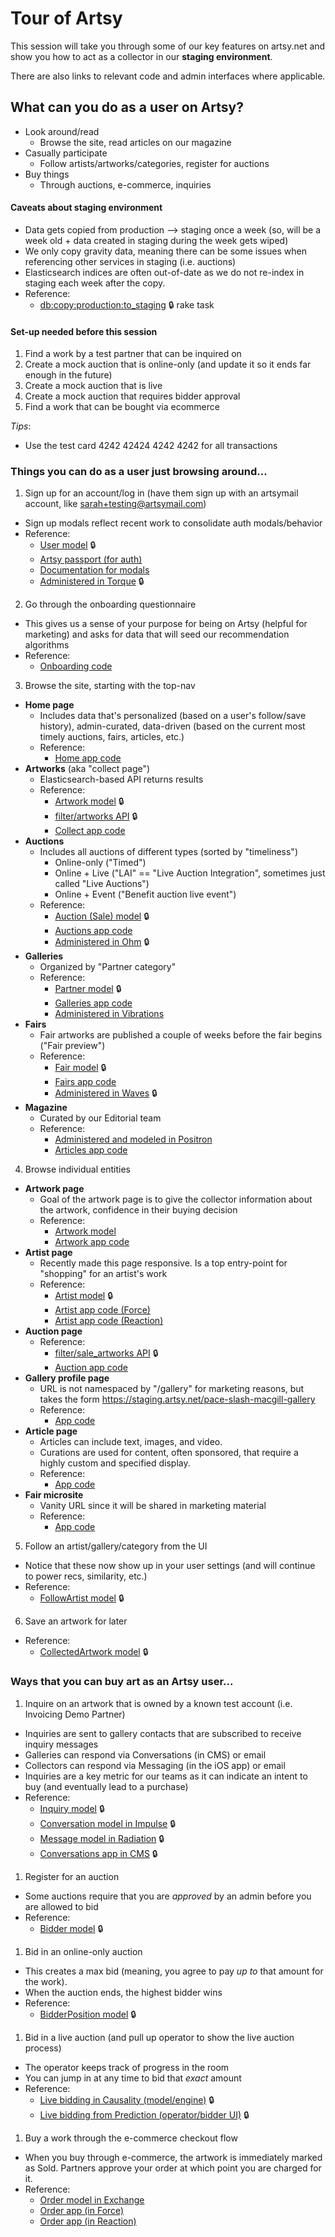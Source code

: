 # Tour of Artsy

This session will take you through some of our key features on artsy.net and show you how to act as a collector in our **staging environment**.

There are also links to relevant code and admin interfaces where applicable.

## What can you do as a user on Artsy?
- Look around/read
  - Browse the site, read articles on our magazine
- Casually participate
  - Follow artists/artworks/categories, register for auctions
- Buy things
  - Through auctions, e-commerce, inquiries

#### Caveats about staging environment
- Data gets copied from production —> staging once a week (so, will be a week old + data created in staging during the week gets wiped)
- We only copy gravity data, meaning there can be some issues when referencing other services in staging (i.e. auctions)
- Elasticsearch indices are often out-of-date as we do not re-index in staging each week after the copy.
- Reference:
  - [db:copy:production:to_staging](https://github.com/artsy/gravity/blob/master/lib/tasks/db_copy.rake#L33-L53) 🔒 rake task

#### Set-up needed before this session
1. Find a work by a test partner that can be inquired on
2. Create a mock auction that is online-only (and update it so it ends far enough in the future)
3. Create a mock auction that is live
4. Create a mock auction that requires bidder approval
5. Find a work that can be bought via ecommerce

_Tips_:
  - Use the test card 4242 42424 4242 4242 for all transactions

### Things you can do as a user just browsing around...
1. Sign up for an account/log in (have them sign up with an artsymail account, like sarah+testing@artsymail.com)
  - Sign up modals reflect recent work to consolidate auth modals/behavior
  - Reference:
    - [User model](https://github.com/artsy/gravity/blob/master/app/models/domain/user.rb) 🔒
    - [Artsy passport (for auth)](https://github.com/artsy/artsy-passport)
    - [Documentation for modals](https://github.com/artsy/reaction/blob/master/docs/authentication.md)
    - [Administered in Torque](https://admin-staging.artsy.net/users) 🔒

2. Go through the onboarding questionnaire
  - This gives us a sense of your purpose for being on Artsy (helpful for marketing) and asks for data that will seed our recommendation algorithms
  - Reference:
    - [Onboarding code](https://github.com/artsy/reaction/tree/master/src/Components/Onboarding)

3. Browse the site, starting with the top-nav
  - **Home page**
    - Includes data that's personalized (based on a user's follow/save history), admin-curated, data-driven (based on the current most timely auctions, fairs, articles, etc.)
    - Reference:
      - [Home app code](https://github.com/artsy/force/tree/master/src/desktop/apps/home)
  - **Artworks** (aka "collect page")
    - Elasticsearch-based API returns results
    - Reference:
      - [Artwork model](https://github.com/artsy/gravity/blob/master/app/models/domain/artwork.rb) 🔒
      - [filter/artworks API](https://github.com/artsy/gravity/blob/master/app/api/v1/filter_endpoint.rb) 🔒
      - [Collect app code](https://github.com/artsy/force/tree/master/src/desktop/apps/collect2)
  - **Auctions**
    - Includes all auctions of different types (sorted by "timeliness")
      - Online-only ("Timed")
      - Online + Live ("LAI" == "Live Auction Integration", sometimes just called "Live Auctions")
      - Online + Event ("Benefit auction live event")
    - Reference:
      - [Auction (Sale) model](https://github.com/artsy/gravity/blob/master/app/models/domain/sale.rb) 🔒
      - [Auctions app code](https://github.com/artsy/force/tree/master/src/desktop/apps/auctions)
      - [Administered in Ohm](http://auctions-staging.artsy.net/) 🔒
  - **Galleries**
    - Organized by "Partner category"
    - Reference:
      - [Partner model](https://github.com/artsy/gravity/blob/master/app/models/domain/partner.rb) 🔒
      - [Galleries app code](https://github.com/artsy/force/tree/master/src/desktop/apps/galleries_institutions)
      - [Administered in Vibrations](https://admin-partners-staging.artsy.net/)
  - **Fairs**
    - Fair artworks are published a couple of weeks before the fair begins ("Fair preview")
    - Reference:
      - [Fair model](https://github.com/artsy/gravity/blob/master/app/models/domain/fair.rb) 🔒
      - [Fairs app code](https://github.com/artsy/force/tree/master/src/desktop/apps/fairs)
      - [Administered in Waves](https://admin-fairs-staging.artsy.net/) 🔒
  - **Magazine**
    - Curated by our Editorial team
    - Reference:
      - [Administered and modeled in Positron](https://github.com/artsy/positron)
      - [Articles app code](https://github.com/artsy/force/tree/master/src/desktop/apps/articles)

4. Browse individual entities
  - **Artwork page**
    - Goal of the artwork page is to give the collector information about the artwork, confidence in their buying decision
    - Reference:
      - [Artwork model](https://github.com/artsy/gravity/blob/master/app/models/domain/artwork.rb)
      - [Artwork app code](https://github.com/artsy/force/tree/master/src/desktop/apps/artwork)
  - **Artist page**
    - Recently made this page responsive. Is a top entry-point for "shopping" for an artist's work
    - Reference:
      - [Artist model](https://github.com/artsy/gravity/blob/master/app/models/domain/artist.rb) 🔒
      - [Artist app code (Force)](https://github.com/artsy/force/tree/master/src/desktop/apps/artist)
      - [Artist app code (Reaction)](https://github.com/artsy/reaction/tree/master/src/Apps/Artist)
  - **Auction page**
    - Reference:
      - [filter/sale_artworks API](https://github.com/artsy/gravity/blob/master/app/api/v1/filter_endpoint.rb) 🔒
      - [Auction app code](https://github.com/artsy/force/tree/master/src/desktop/apps/auction)
  - **Gallery profile page**
    - URL is not namespaced by "/gallery" for marketing reasons, but takes the form https://staging.artsy.net/pace-slash-macgill-gallery
    - Reference:
      - [App code](https://github.com/artsy/force/tree/master/src/desktop/apps/partner)
  - **Article page**
    - Articles can include text, images, and video.
    - Curations are used for content, often sponsored, that require a highly custom and specified display.
    - Reference:
      - [App code](https://github.com/artsy/force/tree/master/src/desktop/apps/article)
  - **Fair microsite**
    - Vanity URL since it will be shared in marketing material
    - Reference:
      - [App code](https://github.com/artsy/force/tree/master/src/desktop/apps/fair)

5. Follow an artist/gallery/category from the UI
  - Notice that these now show up in your user settings (and will continue to power recs, similarity, etc.)
  - Reference:
    - [FollowArtist model](https://github.com/artsy/gravity/blob/master/app/models/domain/follow_artist.rb) 🔒

6. Save an artwork for later
  - Reference:
    - [CollectedArtwork model](https://github.com/artsy/gravity/blob/master/app/models/domain/collected_artwork.rb) 🔒

### Ways that you can buy art as an Artsy user...
1. Inquire on an artwork that is owned by a known test account (i.e. Invoicing Demo Partner)
  - Inquiries are sent to gallery contacts that are subscribed to receive inquiry messages
  - Galleries can respond via Conversations (in CMS) or email
  - Collectors can respond via Messaging (in the iOS app) or email
  - Inquiries are a key metric for our teams as it can indicate an intent to buy (and eventually lead to a purchase)
  - Reference:
    - [Inquiry model](https://github.com/artsy/gravity/blob/master/app/models/domain/inquiry_request.rb) 🔒
    - [Conversation model in Impulse](https://github.com/artsy/impulse/blob/master/app/models/conversation.rb) 🔒
    - [Message model in Radiation](https://github.com/artsy/radiation/blob/master/app/models/message.rb) 🔒
    - [Conversations app in CMS](https://github.com/artsy/volt/tree/master/app/views/conversations) 🔒

1. Register for an auction
  - Some auctions require that you are _approved_ by an admin before you are allowed to bid
  - Reference:
    - [Bidder model](https://github.com/artsy/gravity/blob/master/app/models/domain/bidder.rb) 🔒

1. Bid in an online-only auction
  - This creates a max bid (meaning, you agree to pay _up to_ that amount for the work).
  - When the auction ends, the highest bidder wins
  - Reference:
    - [BidderPosition model](https://github.com/artsy/gravity/blob/master/app/models/domain/bidder_position.rb) 🔒

1. Bid in a live auction (and pull up operator to show the live auction process)
  - The operator keeps track of progress in the room
  - You can jump in at any time to bid that _exact_ amount
  - Reference:
    - [Live bidding in Causality (model/engine)](https://github.com/artsy/causality) 🔒
    - [Live bidding from Prediction (operator/bidder UI)](https://github.com/artsy/prediction) 🔒

1. Buy a work through the e-commerce checkout flow
  - When you buy through e-commerce, the artwork is immediately marked as Sold. Partners approve your order at which point you are charged for it.
  - Reference:
    - [Order model in Exchange](https://github.com/artsy/exchange/blob/master/app/models/order.rb)
    - [Order app (in Force)](https://github.com/artsy/force/tree/master/src/desktop/apps/order2)
    - [Order app (in Reaction)](https://github.com/artsy/reaction/tree/master/src/Apps/Order)
